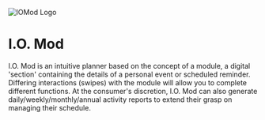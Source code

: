 ![IOMod Logo](https://user-images.githubusercontent.com/90064068/132824600-c528d659-5faf-43af-a263-e34e56d4f643.png)
# I.O. Mod
I.O. Mod is an intuitive planner based on the concept of a module, a digital 'section' containing the details of a personal event or scheduled reminder. Differing interactions (swipes) with the module will allow you to complete different functions. At the consumer's discretion, I.O. Mod can also generate daily/weekly/monthly/annual activity reports to extend their grasp on managing their schedule.
